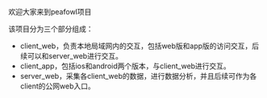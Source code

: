欢迎大家来到peafowl项目

该项目分为三个部分组成：
* client_web，负责本地局域网内的交互，包括web版和app版的访问交互，后续可以和server_web进行交互。
* client_app，包括ios和android两个版本，与client_web进行交互。
* server_web，采集各client_web的数据，进行数据分析，并且后续可作为各client的公网web入口。

